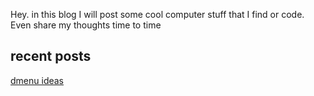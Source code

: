 Hey. in this blog I will post some cool computer stuff that I find or code. Even
share my thoughts time to time

## recent posts
[dmenu ideas](2025/07/01/dmenu-ideas.md)
